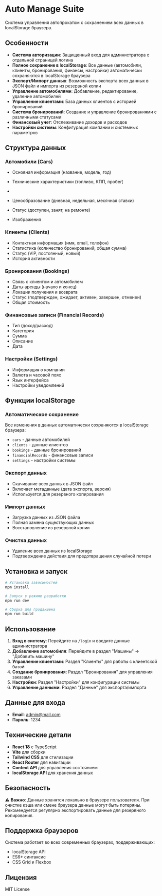 # Auto Manage Suite

Система управления автопрокатом с сохранением всех данных в localStorage браузера.

## Особенности

- **Система авторизации**: Защищенный вход для администратора с отдельной страницей логина
- **Полное сохранение в localStorage**: Все данные (автомобили, клиенты, бронирования, финансы, настройки) автоматически сохраняются в localStorage браузера
- **Экспорт/Импорт данных**: Возможность экспорта всех данных в JSON файл и импорта из резервной копии
- **Управление автомобилями**: Добавление, редактирование, удаление автомобилей
- **Управление клиентами**: База данных клиентов с историей бронирований
- **Система бронирований**: Создание и управление бронированиями с различными статусами
- **Финансовый учет**: Отслеживание доходов и расходов
- **Настройки системы**: Конфигурация компании и системных параметров

## Структура данных





### Автомобили (Cars)
- Основная информация (название, модель, год)
- Технические характеристики (топливо, КПП, пробег)

- 
- Ценообразование (дневная, недельная, месячная ставки)
- Статус (доступен, занят, на ремонте)
- Изображения

### Клиенты (Clients)
- Контактная информация (имя, email, телефон)
- Статистика (количество бронирований, общая сумма)
- Статус (VIP, постоянный, новый)
- История активности

### Бронирования (Bookings)
- Связь с клиентом и автомобилем
- Даты аренды (начало и конец)
- Локации получения и возврата
- Статус (подтвержден, ожидает, активен, завершен, отменен)
- Общая стоимость

### Финансовые записи (Financial Records)
- Тип (доход/расход)
- Категория
- Сумма
- Описание
- Дата

### Настройки (Settings)
- Информация о компании
- Валюта и часовой пояс
- Язык интерфейса
- Настройки уведомлений

## Функции localStorage

### Автоматическое сохранение
Все изменения в данных автоматически сохраняются в localStorage браузера:
- `cars` - данные автомобилей
- `clients` - данные клиентов  
- `bookings` - данные бронирований
- `financialRecords` - финансовые записи
- `settings` - настройки системы

### Экспорт данных
- Скачивание всех данных в JSON файл
- Включает метаданные (дата экспорта, версия)
- Используется для резервного копирования

### Импорт данных
- Загрузка данных из JSON файла
- Полная замена существующих данных
- Восстановление из резервной копии

### Очистка данных
- Удаление всех данных из localStorage
- Подтверждение действия для предотвращения случайной потери

## Установка и запуск

```bash
# Установка зависимостей
npm install

# Запуск в режиме разработки
npm run dev

# Сборка для продакшена
npm run build
```

## Использование

1. **Вход в систему**: Перейдите на `/login` и введите данные администратора
2. **Добавление автомобиля**: Перейдите в раздел "Машины" → "Добавить машину"
3. **Управление клиентами**: Раздел "Клиенты" для работы с клиентской базой
4. **Создание бронирования**: Раздел "Бронирования" для управления заказами
5. **Настройки**: Раздел "Настройки" для конфигурации системы
6. **Управление данными**: Раздел "Данные" для экспорта/импорта

## Данные для входа

- **Email**: admin@mail.com
- **Пароль**: 1234

## Технические детали

- **React 18** с TypeScript
- **Vite** для сборки
- **Tailwind CSS** для стилизации
- **React Router** для навигации
- **Context API** для управления состоянием
- **localStorage API** для хранения данных

## Безопасность

⚠️ **Важно**: Данные хранятся локально в браузере пользователя. При очистке кэша или смене браузера данные могут быть потеряны. Рекомендуется регулярно экспортировать данные для резервного копирования.

## Поддержка браузеров

Система работает во всех современных браузерах, поддерживающих:
- localStorage API
- ES6+ синтаксис
- CSS Grid и Flexbox

## Лицензия

MIT License
